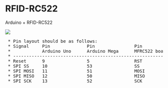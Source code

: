RFID-RC522
==========

Arduino + RFID-RC522

<img src=http://4.bp.blogspot.com/-CypWJHefOgY/U9AnzSpeEyI/AAAAAAAABao/fZKUC4YPNRk/s1600/RFID-RC522-pinout.png />

<pre>
 * Pin layout should be as follows:
 * Signal     Pin              Pin               Pin
 *            Arduino Uno      Arduino Mega      MFRC522 board
 * ------------------------------------------------------------
 * Reset      9                5                 RST
 * SPI SS     10               53                SS
 * SPI MOSI   11               51                MOSI
 * SPI MISO   12               50                MISO
 * SPI SCK    13               52                SCK

</pre>
